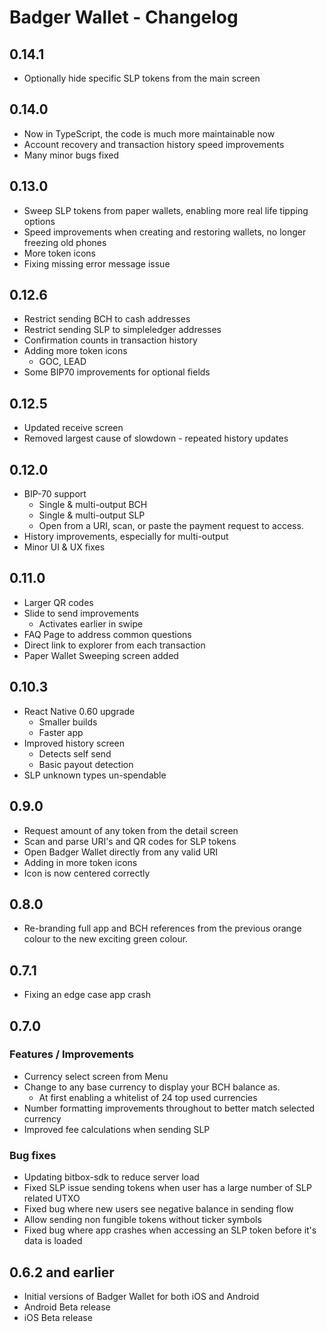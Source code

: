 # Badger Wallet - Changelog

## 0.14.1

- Optionally hide specific SLP tokens from the main screen

## 0.14.0

- Now in TypeScript, the code is much more maintainable now
- Account recovery and transaction history speed improvements
- Many minor bugs fixed

## 0.13.0

- Sweep SLP tokens from paper wallets, enabling more real life tipping options
- Speed improvements when creating and restoring wallets, no longer freezing old phones
- More token icons
- Fixing missing error message issue

## 0.12.6

- Restrict sending BCH to cash addresses
- Restrict sending SLP to simpleledger addresses
- Confirmation counts in transaction history
- Adding more token icons
  - GOC, LEAD
- Some BIP70 improvements for optional fields

## 0.12.5

- Updated receive screen
- Removed largest cause of slowdown - repeated history updates

## 0.12.0

- BIP-70 support
  - Single & multi-output BCH
  - Single & multi-output SLP
  - Open from a URI, scan, or paste the payment request to access.
- History improvements, especially for multi-output
- Minor UI & UX fixes

## 0.11.0

- Larger QR codes
- Slide to send improvements
  - Activates earlier in swipe
- FAQ Page to address common questions
- Direct link to explorer from each transaction
- Paper Wallet Sweeping screen added

## 0.10.3

- React Native 0.60 upgrade
  - Smaller builds
  - Faster app
- Improved history screen
  - Detects self send
  - Basic payout detection
- SLP unknown types un-spendable

## 0.9.0

- Request amount of any token from the detail screen
- Scan and parse URI's and QR codes for SLP tokens
- Open Badger Wallet directly from any valid URI
- Adding in more token icons
- Icon is now centered correctly

## 0.8.0

- Re-branding full app and BCH references from the previous orange colour to the new exciting green colour.

## 0.7.1

- Fixing an edge case app crash

## 0.7.0

### Features / Improvements

- Currency select screen from Menu
- Change to any base currency to display your BCH balance as.
  - At first enabling a whitelist of 24 top used currencies
- Number formatting improvements throughout to better match selected currency
- Improved fee calculations when sending SLP

### Bug fixes

- Updating bitbox-sdk to reduce server load
- Fixed SLP issue sending tokens when user has a large number of SLP related UTXO
- Fixed bug where new users see negative balance in sending flow
- Allow sending non fungible tokens without ticker symbols
- Fixed bug where app crashes when accessing an SLP token before it's data is loaded

## 0.6.2 and earlier

- Initial versions of Badger Wallet for both iOS and Android
- Android Beta release
- iOS Beta release

